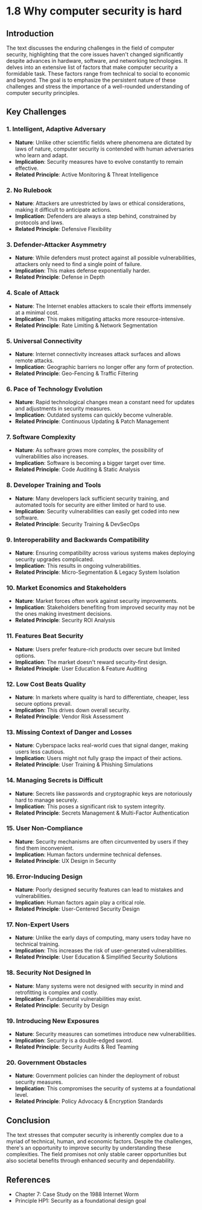 # 1.8 Why computer security is hard

## Introduction

The text discusses the enduring challenges in the field of computer security, highlighting that the core issues haven't changed significantly despite advances in hardware, software, and networking technologies. It delves into an extensive list of factors that make computer security a formidable task. These factors range from technical to social to economic and beyond. The goal is to emphasize the persistent nature of these challenges and stress the importance of a well-rounded understanding of computer security principles.

## Key Challenges

### 1. Intelligent, Adaptive Adversary

- **Nature**: Unlike other scientific fields where phenomena are dictated by laws of nature, computer security is contended with human adversaries who learn and adapt.
- **Implication**: Security measures have to evolve constantly to remain effective.
- **Related Principle**: Active Monitoring & Threat Intelligence

### 2. No Rulebook

- **Nature**: Attackers are unrestricted by laws or ethical considerations, making it difficult to anticipate actions.
- **Implication**: Defenders are always a step behind, constrained by protocols and laws.
- **Related Principle**: Defensive Flexibility

### 3. Defender-Attacker Asymmetry

- **Nature**: While defenders must protect against all possible vulnerabilities, attackers only need to find a single point of failure.
- **Implication**: This makes defense exponentially harder.
- **Related Principle**: Defense in Depth

### 4. Scale of Attack

- **Nature**: The Internet enables attackers to scale their efforts immensely at a minimal cost.
- **Implication**: This makes mitigating attacks more resource-intensive.
- **Related Principle**: Rate Limiting & Network Segmentation

### 5. Universal Connectivity

- **Nature**: Internet connectivity increases attack surfaces and allows remote attacks.
- **Implication**: Geographic barriers no longer offer any form of protection.
- **Related Principle**: Geo-Fencing & Traffic Filtering

### 6. Pace of Technology Evolution

- **Nature**: Rapid technological changes mean a constant need for updates and adjustments in security measures.
- **Implication**: Outdated systems can quickly become vulnerable.
- **Related Principle**: Continuous Updating & Patch Management

### 7. Software Complexity

- **Nature**: As software grows more complex, the possibility of vulnerabilities also increases.
- **Implication**: Software is becoming a bigger target over time.
- **Related Principle**: Code Auditing & Static Analysis

### 8. Developer Training and Tools

- **Nature**: Many developers lack sufficient security training, and automated tools for security are either limited or hard to use.
- **Implication**: Security vulnerabilities can easily get coded into new software.
- **Related Principle**: Security Training & DevSecOps

### 9. Interoperability and Backwards Compatibility

- **Nature**: Ensuring compatibility across various systems makes deploying security upgrades complicated.
- **Implication**: This results in ongoing vulnerabilities.
- **Related Principle**: Micro-Segmentation & Legacy System Isolation

### 10. Market Economics and Stakeholders

- **Nature**: Market forces often work against security improvements.
- **Implication**: Stakeholders benefiting from improved security may not be the ones making investment decisions.
- **Related Principle**: Security ROI Analysis

### 11. Features Beat Security

- **Nature**: Users prefer feature-rich products over secure but limited options.
- **Implication**: The market doesn't reward security-first design.
- **Related Principle**: User Education & Feature Auditing

### 12. Low Cost Beats Quality

- **Nature**: In markets where quality is hard to differentiate, cheaper, less secure options prevail.
- **Implication**: This drives down overall security.
- **Related Principle**: Vendor Risk Assessment

### 13. Missing Context of Danger and Losses

- **Nature**: Cyberspace lacks real-world cues that signal danger, making users less cautious.
- **Implication**: Users might not fully grasp the impact of their actions.
- **Related Principle**: User Training & Phishing Simulations

### 14. Managing Secrets is Difficult

- **Nature**: Secrets like passwords and cryptographic keys are notoriously hard to manage securely.
- **Implication**: This poses a significant risk to system integrity.
- **Related Principle**: Secrets Management & Multi-Factor Authentication

### 15. User Non-Compliance

- **Nature**: Security mechanisms are often circumvented by users if they find them inconvenient.
- **Implication**: Human factors undermine technical defenses.
- **Related Principle**: UX Design in Security

### 16. Error-Inducing Design

- **Nature**: Poorly designed security features can lead to mistakes and vulnerabilities.
- **Implication**: Human factors again play a critical role.
- **Related Principle**: User-Centered Security Design

### 17. Non-Expert Users

- **Nature**: Unlike the early days of computing, many users today have no technical training.
- **Implication**: This increases the risk of user-generated vulnerabilities.
- **Related Principle**: User Education & Simplified Security Solutions

### 18. Security Not Designed In

- **Nature**: Many systems were not designed with security in mind and retrofitting is complex and costly.
- **Implication**: Fundamental vulnerabilities may exist.
- **Related Principle**: Security by Design

### 19. Introducing New Exposures

- **Nature**: Security measures can sometimes introduce new vulnerabilities.
- **Implication**: Security is a double-edged sword.
- **Related Principle**: Security Audits & Red Teaming

### 20. Government Obstacles

- **Nature**: Government policies can hinder the deployment of robust security measures.
- **Implication**: This compromises the security of systems at a foundational level.
- **Related Principle**: Policy Advocacy & Encryption Standards

## Conclusion

The text stresses that computer security is inherently complex due to a myriad of technical, human, and economic factors. Despite the challenges, there's an opportunity to improve security by understanding these complexities. The field promises not only stable career opportunities but also societal benefits through enhanced security and dependability.

## References

- Chapter 7: Case Study on the 1988 Internet Worm
- Principle HP1: Security as a foundational design goal
